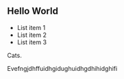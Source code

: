 
## Hello World

- List item 1
- List item 2
- List item 3

Cats.

Evefngjdhffuidhgidughuidhgdhihidghifi